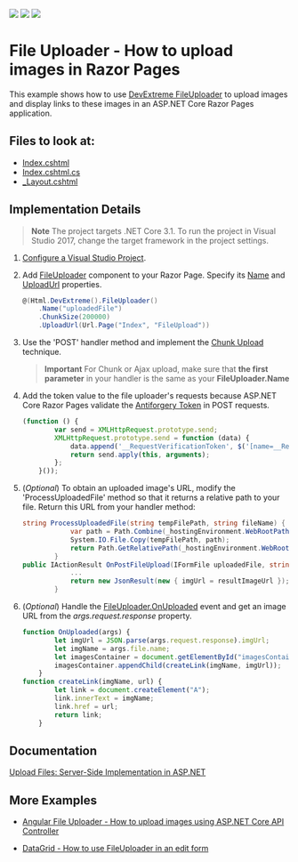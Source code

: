 <!-- default badges list -->
![](https://img.shields.io/endpoint?url=https://codecentral.devexpress.com/api/v1/VersionRange/230396054/19.2.3%2B)
[![](https://img.shields.io/badge/Open_in_DevExpress_Support_Center-FF7200?style=flat-square&logo=DevExpress&logoColor=white)](https://supportcenter.devexpress.com/ticket/details/T848532)
[![](https://img.shields.io/badge/📖_How_to_use_DevExpress_Examples-e9f6fc?style=flat-square)](https://docs.devexpress.com/GeneralInformation/403183)
<!-- default badges end -->
# File Uploader - How to upload images in Razor Pages

This example shows how to use [DevExtreme FileUploader](https://js.devexpress.com/Documentation/Guide/UI_Components/FileUploader/) to upload images and display links to these images in an ASP.NET Core Razor Pages application. 

## Files to look at:

* [Index.cshtml](./CS/FileUploadRazorPages/Pages/Index.cshtml)
* [Index.cshtml.cs](./CS/FileUploadRazorPages/Pages/Index.cshtml.cs)
* [_Layout.cshtml](./CS/FileUploadRazorPages/Pages/_Layout.cshtml)

## Implementation Details

> **Note** The project targets .NET Core 3.1. To run the project in Visual Studio 2017, change the target framework in the project settings.

1) [Configure a Visual Studio Project](https://docs.devexpress.com/AspNetCore/401026/devextreme-based-controls/get-started/configure-a-visual-studio-project).

2) Add [FileUploader](https://docs.devexpress.com/AspNetCore/DevExtreme.AspNet.Mvc.Builders.FileUploaderBuilder) component to your Razor Page. Specify its [Name](https://docs.devexpress.com/AspNetCore/DevExtreme.AspNet.Mvc.Builders.FileUploaderBuilder.Name.overloads) and [UploadUrl](https://docs.devexpress.com/AspNetCore/DevExtreme.AspNet.Mvc.Builders.FileUploaderBuilder.UploadUrl.overloads) properties.

    ```cs
    @(Html.DevExtreme().FileUploader()
        .Name("uploadedFile")
        .ChunkSize(200000)
        .UploadUrl(Url.Page("Index", "FileUpload"))
    ```

3) Use the 'POST' handler method and implement the [Chunk Upload](https://js.devexpress.com/Documentation/Guide/Widgets/FileUploader/Upload_Files/Server-Side_Implementation_in_ASP.NET/#Chunk_Upload) technique.  

    > **Important** For Chunk or Ajax upload, make sure that **the first parameter** in your handler is the same as your **FileUploader.Name**

4) Add the token value to the file uploader's requests because ASP.NET Core Razor Pages validate the [Antiforgery Token](https://docs.microsoft.com/en-us/aspnet/core/security/anti-request-forgery) in POST requests. 

    ```js
    (function () {
            var send = XMLHttpRequest.prototype.send;
            XMLHttpRequest.prototype.send = function (data) {
                data.append('__RequestVerificationToken', $('[name=__RequestVerificationToken]').val());
                return send.apply(this, arguments);
            };
        }());
    ```

5) (*Optional*) To obtain an uploaded image's URL, modify the 'ProcessUploadedFile' method so that it returns a relative path to your file. Return this URL from your handler method:

    ```cs
    string ProcessUploadedFile(string tempFilePath, string fileName) {
                var path = Path.Combine(_hostingEnvironment.WebRootPath, "uploads", fileName);
                System.IO.File.Copy(tempFilePath, path);
                return Path.GetRelativePath(_hostingEnvironment.WebRootPath, path);
            }
    public IActionResult OnPostFileUpload(IFormFile uploadedFile, string chunkMetadata) {
                ...
                return new JsonResult(new { imgUrl = resultImageUrl });
            }
    ```

5) (*Optional*) Handle the [FileUploader.OnUploaded](https://docs.devexpress.com/AspNetCore/DevExtreme.AspNet.Mvc.Builders.FileUploaderBuilder.OnUploaded.overloads) event and get an image URL from the *args.request.response* property. 

    ```js
    function OnUploaded(args) {
            let imgUrl = JSON.parse(args.request.response).imgUrl;
            let imgName = args.file.name;
            let imagesContainer = document.getElementById("imagesContainer");
            imagesContainer.appendChild(createLink(imgName, imgUrl));
        }
    function createLink(imgName, url) {
            let link = document.createElement("A");
            link.innerText = imgName;
            link.href = url;
            return link;
        }
    ```

## Documentation

[Upload Files: Server-Side Implementation in ASP.NET](https://js.devexpress.com/Documentation/Guide/UI_Components/FileUploader/Upload_Files/Server-Side_Implementation_in_ASP.NET/)

## More Examples

* [Angular File Uploader - How to upload images using ASP.NET Core API Controller](https://github.com/DevExpress-Examples/Angular-File-Uploader-How-to-upload-images-using-ASP.NET-Core-API-Controller)

* [DataGrid - How to use FileUploader in an edit form](https://github.com/DevExpress-Examples/DataGrid---How-to-use-FileUploader-in-an-edit-form)